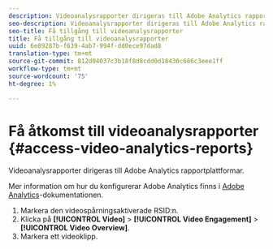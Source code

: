```yaml
---
description: Videoanalysrapporter dirigeras till Adobe Analytics rapportplattformar.
seo-description: Videoanalysrapporter dirigeras till Adobe Analytics rapportplattformar.
seo-title: Få tillgång till videoanalysrapporter
title: Få tillgång till videoanalysrapporter
uuid: 6e89287b-f639-4ab7-994f-dd0ece97dad8
translation-type: tm+mt
source-git-commit: 812d04037c3b18f8d8cdd0d18430c686c3eee1ff
workflow-type: tm+mt
source-wordcount: '75'
ht-degree: 1%

---
```



# Få åtkomst till videoanalysrapporter {#access-video-analytics-reports}

Videoanalysrapporter dirigeras till Adobe Analytics rapportplattformar.

Mer information om hur du konfigurerar Adobe Analytics finns i [Adobe Analytics](https://microsite.omniture.com/t2/help/en_US/reference/)-dokumentationen.
1. Markera den videospårningsaktiverade RSID:n.
1. Klicka på **[!UICONTROL Video]** > **[!UICONTROL Video Engagement]** > **[!UICONTROL Video Overview]**.
1. Markera ett videoklipp.
